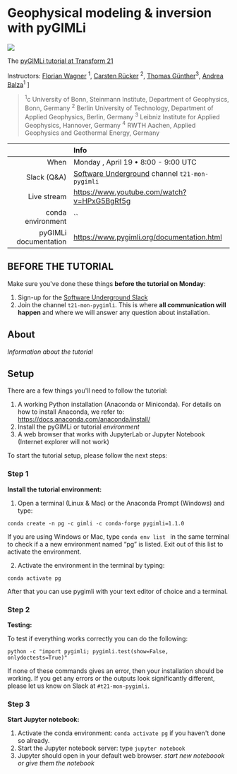 # Geophysical modeling & inversion with pyGIMLi

![](https://i.imgur.com/J5ukNhT.png)


The [pyGIMLi tutorial at Transform 21](http://schedule.softwareunderground.org/)

Instructors:
[Florian Wagner]("") <sup>1</sup>, [Carsten Rücker]("") <sup>2</sup>, [Thomas Günther]("")<sup>3</sup>, [Andrea Balza]("")<sup>1</sup> ]

> <sup>1</sup>c University of Bonn, Steinmann Institute, Department of Geophysics, Bonn, Germany
> <sup>2</sup> Berlin University of Technology, Department of Applied Geophysics, Berlin, Germany
> <sup>3</sup> Leibniz Institute for Applied Geophysics, Hannover, Germany
><sup>4</sup> RWTH Aachen, Applied Geophysics and Geothermal Energy, Germany

|         | Info |
|--------:|:-----|
| When | Monday , April 19 • 8:00 - 9:00 UTC |
| Slack (Q&A) | [Software Underground](https://softwareunderground.org/) channel `t21-mon-pygimli` |
| Live stream | https://www.youtube.com/watch?v=HPxG5BgRf5g |
| conda environment  | `` |
| pyGIMLi documentation | https://www.pygimli.org/documentation.html |


## BEFORE THE TUTORIAL

Make sure you've done these things **before the tutorial on Monday**:

1. Sign-up for the [Software Underground Slack](https://softwareunderground.org/slack)
1. Join the channel `t21-mon-pygimli`. This is where **all communication will
   happen** and where we will answer any question about installation.

## About

*Information about the tutorial*


## Setup

There are a few things you'll need to follow the tutorial:

1. A working Python installation (Anaconda or Miniconda). For details on how to install Anaconda, we refer to: https://docs.anaconda.com/anaconda/install/
2. Install the pyGIMLi or tutorial  *environment*
3. A web browser that works with JupyterLab or Jupyter Notebook (Internet explorer will not work)

To start the tutorial setup, please follow the next steps:


### Step 1

**Install the tutorial environment:**

1. Open a terminal (Linux & Mac) or the Anaconda Prompt (Windows) and type:

```
conda create -n pg -c gimli -c conda-forge pygimli=1.1.0
```
If you are using Windows or Mac, type `conda env list ` in the same terminal to check if a a new environment named “pg” is listed. Exit out of this list to activate the environment.

2. Activate the environment in the terminal by typing: 

```
conda activate pg
```
After that you can use pygimli with your text editor of choice and a terminal.


### Step 2

**Testing:**

To test if everything works correctly you can do the following:

```
python -c "import pygimli; pygimli.test(show=False, onlydoctests=True)"
```

If none of these commands gives an error, then your installation should be working.
If you get any errors or the outputs look significantly different, please let us know on Slack at `#t21-mon-pygimli`.

### Step 3

**Start Jupyter notebook:**

1. Activate the conda environment: `conda activate pg` if you haven't done so already.
2. Start the Jupyter notebook server: type `jupyter notebook`
3. Jupyter should open in your default web browser. *start new noteboook or give them the notebook* 

